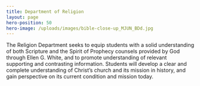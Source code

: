```yaml
---
title: Department of Religion
layout: page
hero-position: 50
hero-image: /uploads/images/bible-close-up_MJUN_BDd.jpg
---
```

The Religion Department seeks to equip students with a solid understanding of both 
Scripture and the Spirit of Prophecy counsels provided by God through Ellen G. White, 
and to promote understanding of relevant supporting and contrasting information. Students 
will develop a clear and complete understanding of Christ’s church and its mission in 
history, and gain perspective on its current condition and mission today.